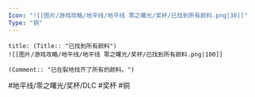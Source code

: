 ```yaml
---
Icon: "![[图片/游戏攻略/地平线/地平线 零之曙光/奖杯/已找到所有颜料.png|30]]"
Type: "铜"
---
```

```ad-common-bronze-trophy
title: (Title:: "已找到所有颜料")
![[图片/游戏攻略/地平线/地平线 零之曙光/奖杯/已找到所有颜料.png|100]]

(Comment:: "已在裂地找齐了所有的颜料。")
```

#地平线/零之曙光/奖杯/DLC #奖杯 #铜
